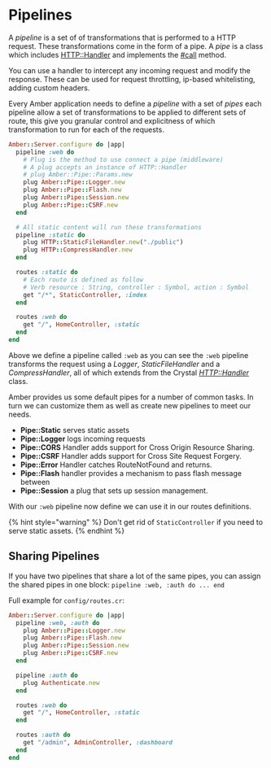 # Pipelines

A _pipeline_ is a set of of transformations that is performed to a HTTP request. These transformations come in the form of a pipe. A _pipe_ is a class which includes [HTTP::Handler](https://crystal-lang.org/api/latest/HTTP/Handler.html) and implements the [\#call](https://crystal-lang.org/api/latest/HTTP/Handler.html#call%28context%3AHTTP%3A%3AServer%3A%3AContext%29-instance-method) method.

You can use a handler to intercept any incoming request and modify the response. These can be used for request throttling, ip-based whitelisting, adding custom headers.

Every Amber application needs to define a _pipeline_ with a set of _pipes_ each pipeline allow a set of transformations to be applied to different sets of route, this give you granular control and explicitness of which transformation to run for each of the requests.

```ruby
Amber::Server.configure do |app|
  pipeline :web do
    # Plug is the method to use connect a pipe (middleware)
    # A plug accepts an instance of HTTP::Handler
    # plug Amber::Pipe::Params.new
    plug Amber::Pipe::Logger.new
    plug Amber::Pipe::Flash.new
    plug Amber::Pipe::Session.new
    plug Amber::Pipe::CSRF.new
  end

  # All static content will run these transformations
  pipeline :static do
    plug HTTP::StaticFileHandler.new("./public")
    plug HTTP::CompressHandler.new
  end

  routes :static do
    # Each route is defined as follow
    # Verb resource : String, controller : Symbol, action : Symbol
    get "/*", StaticController, :index
  end

  routes :web do
    get "/", HomeController, :static
  end
end
```

Above we define a pipeline called `:web` as you can see the `:web` pipeline transforms the request using a _Logger_, _StaticFileHandler_ and a _CompressHandler_, all of which extends from the Crystal [_HTTP::Handler_](https://crystal-lang.org/api/latest/HTTP/Handler.html) class.

Amber provides us some default pipes for a number of common tasks. In turn we can customize them as well as create new pipelines to meet our needs.

* **Pipe::Static** serves static assets
* **Pipe::Logger** logs incoming requests
* **Pipe::CORS** Handler adds support for Cross Origin Resource Sharing.
* **Pipe::CSRF** Handler adds support for Cross Site Request Forgery.
* **Pipe::Error** Handler catches RouteNotFound and returns.
* **Pipe::Flash** handler provides a mechanism to pass flash message between
* **Pipe::Session** a plug that sets up session management.

With our `:web` pipeline now define we can use it in our routes definitions.

{% hint style="warning" %}
Don't get rid of `StaticController` if you need to serve static assets.
{% endhint %}

## Sharing Pipelines

If you have two pipelines that share a lot of the same pipes, you can assign the shared pipes in one block: `pipeline :web, :auth do ... end`

Full example for `config/routes.cr`:

```ruby
Amber::Server.configure do |app|
  pipeline :web, :auth do
    plug Amber::Pipe::Logger.new
    plug Amber::Pipe::Flash.new
    plug Amber::Pipe::Session.new
    plug Amber::Pipe::CSRF.new
  end

  pipeline :auth do
    plug Authenticate.new
  end

  routes :web do
    get "/", HomeController, :static
  end

  routes :auth do
    get "/admin", AdminController, :dashboard
  end
end
```

